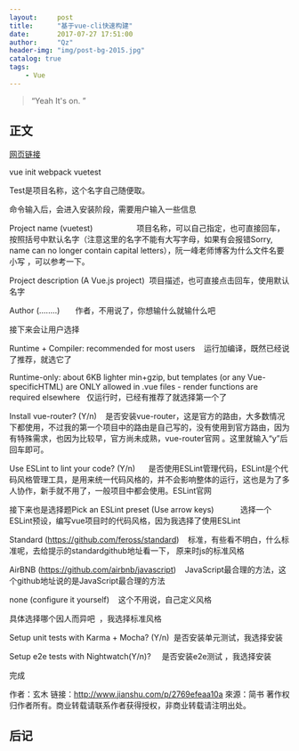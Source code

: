 ```yaml
---
layout:     post
title:      "基于vue-cli快速构建"
date:       2017-07-27 17:51:00
author:     "Qz"
header-img: "img/post-bg-2015.jpg"
catalog: true
tags:
    - Vue
---
```


> “Yeah It's on. ”


## 正文
[网页链接](http://www.jianshu.com/p/2769efeaa10a)

vue init webpack vuetest

Test是项目名称，这个名字自己随便取。

命令输入后，会进入安装阶段，需要用户输入一些信息

Project name (vuetest)                    项目名称，可以自己指定，也可直接回车，按照括号中默认名字（注意这里的名字不能有大写字母，如果有会报错Sorry, name can no longer contain capital letters），阮一峰老师博客为什么文件名要小写 ，可以参考一下。

Project description (A Vue.js project)  项目描述，也可直接点击回车，使用默认名字

Author (........)       作者，不用说了，你想输什么就输什么吧

接下来会让用户选择

Runtime + Compiler: recommended for most users    运行加编译，既然已经说了推荐，就选它了

Runtime-only: about 6KB lighter min+gzip, but templates (or any Vue-specificHTML) are ONLY allowed in .vue files - render functions are required elsewhere   仅运行时，已经有推荐了就选择第一个了

Install vue-router? (Y/n)    是否安装vue-router，这是官方的路由，大多数情况下都使用，不过我的第一个项目中的路由是自己写的，没有使用到官方路由，因为有特殊需求，也因为比较早，官方尚未成熟，vue-router官网 。这里就输入“y”后回车即可。

Use ESLint to lint your code? (Y/n)      是否使用ESLint管理代码，ESLint是个代码风格管理工具，是用来统一代码风格的，并不会影响整体的运行，这也是为了多人协作，新手就不用了，一般项目中都会使用。ESLint官网 

接下来也是选择题Pick an ESLint preset (Use arrow keys)            选择一个ESLint预设，编写vue项目时的代码风格，因为我选择了使用ESLint

Standard (https://github.com/feross/standard)    标准，有些看不明白，什么标准呢，去给提示的standardgithub地址看一下， 原来时js的标准风格

AirBNB (https://github.com/airbnb/javascript)    JavaScript最合理的方法，这个github地址说的是JavaScript最合理的方法

none (configure it yourself)    这个不用说，自己定义风格

具体选择哪个因人而异吧  ，我选择标准风格

Setup unit tests with Karma + Mocha? (Y/n)  是否安装单元测试，我选择安装

Setup e2e tests with Nightwatch(Y/n)?     是否安装e2e测试 ，我选择安装

完成

作者：玄木
链接：http://www.jianshu.com/p/2769efeaa10a
來源：简书
著作权归作者所有。商业转载请联系作者获得授权，非商业转载请注明出处。


## 后记



